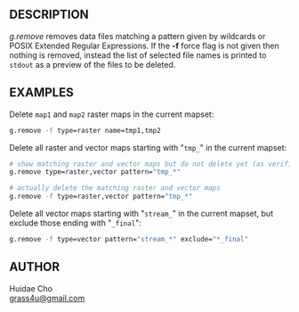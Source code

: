 ## DESCRIPTION

*g.remove* removes data files matching a pattern given by wildcards or
POSIX Extended Regular Expressions. If the **-f** force flag is not
given then nothing is removed, instead the list of selected file names
is printed to `stdout` as a preview of the files to be deleted.

## EXAMPLES

Delete `map1` and `map2` raster maps in the current mapset:

```sh
g.remove -f type=raster name=tmp1,tmp2
```

Delete all raster and vector maps starting with "`tmp_`" in the current
mapset:

```sh
# show matching raster and vector maps but do not delete yet (as verification)
g.remove type=raster,vector pattern="tmp_*"

# actually delete the matching raster and vector maps
g.remove -f type=raster,vector pattern="tmp_*"
```

Delete all vector maps starting with "`stream_`" in the current mapset,
but exclude those ending with "`_final`":

```sh
g.remove -f type=vector pattern="stream_*" exclude="*_final"
```

## AUTHOR

Huidae Cho  
grass4u@gmail.com
